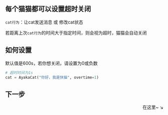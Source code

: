 ## 每个猫猫都可以设置超时关闭

`cat行为`：让cat发送消息 或 修改cat状态

若距离上次`cat行为`的时间大于指定时间，则会视为超时，猫猫会自动关闭

## 如何设置

默认值是600s，若你想关闭，请设置为0或负数

```py
# 超时时间为1s
cat = AyakaCat("你好，我是快猫", overtime=1)
```

## 下一步

<div align="right">
    在这里~ ↘
</div>
